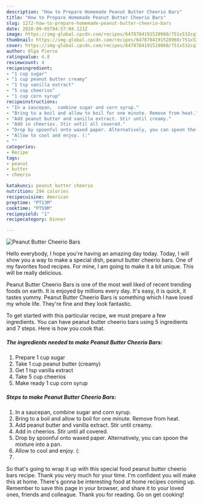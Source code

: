 ```yaml
---
description: "How to Prepare Homemade Peanut Butter Cheerio Bars"
title: "How to Prepare Homemade Peanut Butter Cheerio Bars"
slug: 1272-how-to-prepare-homemade-peanut-butter-cheerio-bars
date: 2020-09-05T04:57:04.121Z
image: https://img-global.cpcdn.com/recipes/6478784191528960/751x532cq70/peanut-butter-cheerio-bars-recipe-main-photo.jpg
thumbnail: https://img-global.cpcdn.com/recipes/6478784191528960/751x532cq70/peanut-butter-cheerio-bars-recipe-main-photo.jpg
cover: https://img-global.cpcdn.com/recipes/6478784191528960/751x532cq70/peanut-butter-cheerio-bars-recipe-main-photo.jpg
author: Olga Pierce
ratingvalue: 4.8
reviewcount: 4
recipeingredient:
- "1 cup sugar"
- "1 cup peanut butter creamy"
- "1 tsp vanilla extract"
- "5 cup cheerios"
- "1 cup corn syrup"
recipeinstructions:
- "In a saucepan,  combine sugar and corn syrup."
- "Bring to a boil and allow to boil for one minute. Remove from heat."
- "Add peanut butter and vanilla extract. Stir until creamy."
- "Add in cheerios. Stir until all covered."
- "Drop by spoonful onto waxed paper. Alternatively, you can spoon the mixture into a pan."
- "Allow to cool and enjoy. (:"
- ""
categories:
- Recipe
tags:
- peanut
- butter
- cheerio

katakunci: peanut butter cheerio 
nutrition: 294 calories
recipecuisine: American
preptime: "PT13M"
cooktime: "PT59M"
recipeyield: "1"
recipecategory: Dinner

---
```



![Peanut Butter Cheerio Bars](https://img-global.cpcdn.com/recipes/6478784191528960/751x532cq70/peanut-butter-cheerio-bars-recipe-main-photo.jpg)

Hello everybody, I hope you're having an amazing day today. Today, I will show you a way to make a special dish, peanut butter cheerio bars. One of my favorites food recipes. For mine, I am going to make it a bit unique. This will be really delicious.



Peanut Butter Cheerio Bars is one of the most well liked of recent trending foods on earth. It is enjoyed by millions every day. It's easy, it is quick, it tastes yummy. Peanut Butter Cheerio Bars is something which I have loved my whole life. They're fine and they look fantastic.


To get started with this particular recipe, we must prepare a few ingredients. You can have peanut butter cheerio bars using 5 ingredients and 7 steps. Here is how you cook that.

<!--inarticleads1-->

##### The ingredients needed to make Peanut Butter Cheerio Bars:

1. Prepare 1 cup sugar
1. Take 1 cup peanut butter (creamy)
1. Get 1 tsp vanilla extract
1. Take 5 cup cheerios
1. Make ready 1 cup corn syrup




<!--inarticleads2-->

##### Steps to make Peanut Butter Cheerio Bars:

1. In a saucepan,  combine sugar and corn syrup.
1. Bring to a boil and allow to boil for one minute. Remove from heat.
1. Add peanut butter and vanilla extract. Stir until creamy.
1. Add in cheerios. Stir until all covered.
1. Drop by spoonful onto waxed paper. Alternatively, you can spoon the mixture into a pan.
1. Allow to cool and enjoy. (:
1. 




So that's going to wrap it up with this special food peanut butter cheerio bars recipe. Thank you very much for your time. I'm confident you will make this at home. There's gonna be interesting food at home recipes coming up. Remember to save this page in your browser, and share it to your loved ones, friends and colleague. Thank you for reading. Go on get cooking!
